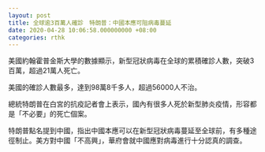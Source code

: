 ```yaml
---
layout: post
title: 全球逾3百萬人確診　特朗普：中國本應可阻病毒蔓延
date: 2020-04-28 10:06:58.000000000 +08:00
categories: rthk
---
```


美國約翰霍普金斯大學的數據顯示，新型冠狀病毒在全球的累積確診人數，突破3百萬，超過21萬人死亡。

美國的確診人數最多，達到98萬8千多人，超過56000人不治。

總統特朗普在白宮的抗疫記者會上表示，國內有很多人死於新型肺炎疫情，形容都是「不必要」的死亡個案。

特朗普點名提到中國，指出中國本應可以在新型冠狀病毒蔓延至全球前，有多種途徑制止。美方對中國「不高興」，華府會就中國應對病毒進行十分認真的調查。
